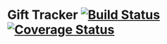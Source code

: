 Gift Tracker [![Build Status](https://secure.travis-ci.org/cleggatt/gift-tracker.png)](http://travis-ci.org/cleggatt/gift-tracker) [![Coverage Status](https://coveralls.io/repos/cleggatt/gift-tracker/badge.svg)](https://coveralls.io/github/cleggatt/gift-tracker)
============